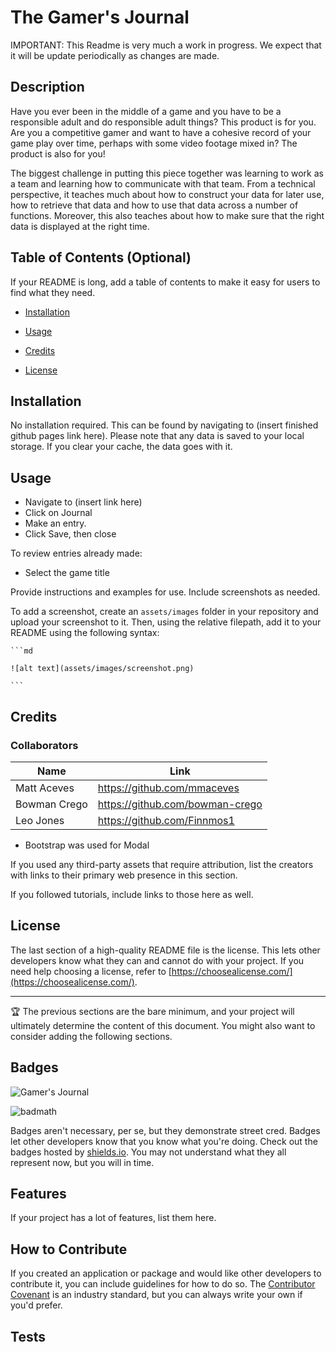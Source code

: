 # The Gamer's Journal
IMPORTANT: This Readme is very much a work in progress. We expect that it will be update periodically as changes are made.
## Description

Have you ever been in the middle of a game and you have to be a responsible adult and do responsible adult things? This product is for you. Are you a competitive gamer and want to have a cohesive record of your game play over time, perhaps with some video footage mixed in? The product is also for you!

The biggest challenge in putting this piece together was learning to work as a team and learning how to communicate with that team. From a technical perspective, it teaches much about how to construct your data for later use, how to retrieve that data and how to use that data across a number of functions. Moreover, this also teaches about how to make sure that the right data is displayed at the right time.

## Table of Contents (Optional)

If your README is long, add a table of contents to make it easy for users to find what they need.

- [Installation](#installation)

- [Usage](#usage)

- [Credits](#credits)

- [License](#license)

## Installation

No installation required. This can be found by navigating to (insert finished github pages link here). Please note that any data is saved to your local storage. If you clear your cache, the data goes with it. 

## Usage
- Navigate to (insert link here)
- Click on Journal
- Make an entry.
- Click Save, then close

To review entries already made:
- Select the game title 

Provide instructions and examples for use. Include screenshots as needed.

To add a screenshot, create an `assets/images` folder in your repository and upload your screenshot to it. Then, using the relative filepath, add it to your README using the following syntax:

    ```md

    ![alt text](assets/images/screenshot.png)

    ```

## Credits

### Collaborators
|Name       | Link  |
|-----------|-------|
|Matt Aceves|https://github.com/mmaceves|
|Bowman Crego|https://github.com/bowman-crego|
|Leo Jones|https://github.com/Finnmos1|

- Bootstrap was used for Modal

If you used any third-party assets that require attribution, list the creators with links to their primary web presence in this section.

If you followed tutorials, include links to those here as well.

## License

The last section of a high-quality README file is the license. This lets other developers know what they can and cannot do with your project. If you need help choosing a license, refer to [https://choosealicense.com/](https://choosealicense.com/).

---

🏆 The previous sections are the bare minimum, and your project will ultimately determine the content of this document. You might also want to consider adding the following sections.

## Badges
![Gamer's Journal](https://img.shields.io/badge/https%3A%2F%2Fgithub.com%2FJohnBrunson%2Fthe-gamers-journal?style=plastic&logo=javascript&label=The%20Gamer's%20Journal)


![badmath](https://img.shields.io/github/languages/top/lernantino/badmath)

Badges aren't necessary, per se, but they demonstrate street cred. Badges let other developers know that you know what you're doing. Check out the badges hosted by [shields.io](https://shields.io/). You may not understand what they all represent now, but you will in time.

## Features

If your project has a lot of features, list them here.

## How to Contribute

If you created an application or package and would like other developers to contribute it, you can include guidelines for how to do so. The [Contributor Covenant](https://www.contributor-covenant.org/) is an industry standard, but you can always write your own if you'd prefer.

## Tests